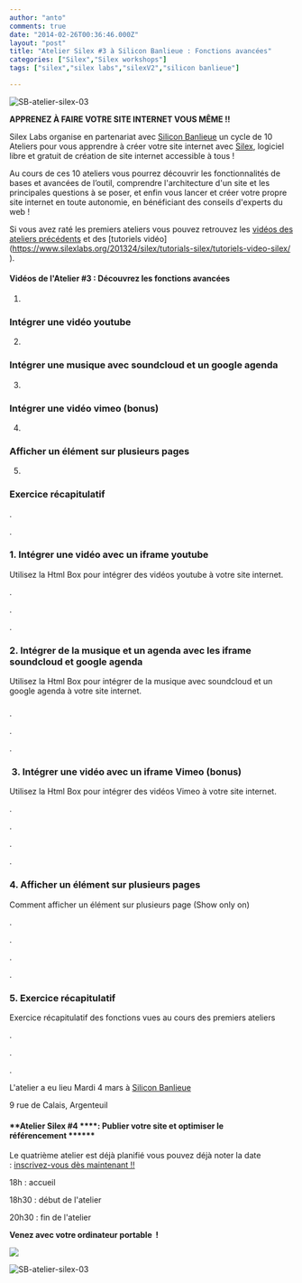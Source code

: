 ```yaml
---
author: "anto"
comments: true
date: "2014-02-26T00:36:46.000Z"
layout: "post"
title: "Atelier Silex #3 à Silicon Banlieue : Fonctions avancées"
categories: ["Silex","Silex workshops"]
tags: ["silex","silex labs","silexV2","silicon banlieue"]

---
```

![SB-atelier-silex-03](https://www.silexlabs.org/wp-content/uploads/2014/02/SB-atelier-silex-03-bandeaucr-video.png)

**APPRENEZ À FAIRE VOTRE SITE INTERNET VOUS MÊME !!**


Silex Labs organise en partenariat avec [Silicon Banlieue](http://www.siliconbanlieue.fr/) un cycle de 10 Ateliers pour vous apprendre à créer votre site internet avec [Silex](http://www.silex.me/), logiciel libre et gratuit de création de site internet accessible à tous !




Au cours de ces 10 ateliers vous pourrez découvrir les fonctionnalités de bases et avancées de l’outil, comprendre l'architecture d'un site et les principales questions à se poser, et enfin vous lancer et créer votre propre site internet en toute autonomie, en bénéficiant des conseils d'experts du web !




Si vous avez raté les premiers ateliers vous pouvez retrouvez les [vidéos des ateliers précédents](https://www.silexlabs.org/201165/the-blog/master-class-silex-atelier-2-liens-internes-externes-et-embeded/) et des [tutoriels vidéo](https://www.silexlabs.org/201324/silex/tutorials-silex/tutoriels-video-silex/ ‎).





#### **Vidéos de l'Atelier #3 : Découvrez les fonctions avancées**






  1.


### **Intégrer une vidéo youtube**





  2.


### **Intégrer une musique avec soundcloud et un google agenda**





  3.


### **Intégrer une vidéo vimeo (bonus)**





  4.


### **Afficher un élément sur plusieurs pages**





  5.


### **Exercice récapitulatif**





.

.


### 1. Intégrer une vidéo avec un iframe youtube


Utilisez la Html Box pour intégrer des vidéos youtube à votre site internet.



.

.

.


### 2. Intégrer de la musique et un agenda avec les iframe soundcloud et google agenda


Utilisez la Html Box pour intégrer de la musique avec soundcloud et un google agenda à votre site internet.


###


.

.

.


###  3. Intégrer une vidéo avec un iframe Vimeo (bonus)


Utilisez la Html Box pour intégrer des vidéos Vimeo à votre site internet.

.


.

.

.


### 4. Afficher un élément sur plusieurs pages


Comment afficher un élément sur plusieurs page (Show only on)

.


.

.

.


### 5. Exercice récapitulatif


Exercice récapitulatif des fonctions vues au cours des premiers ateliers

.


.

.


L'atelier a eu lieu Mardi 4 mars à [Silicon Banlieue](http://www.siliconbanlieue.fr/contact/)




9 rue de Calais, Argenteuil





#### **Atelier Silex #4 ****: Publier votre site et optimiser le référencement ******




Le quatrième atelier est déjà planifié vous pouvez déjà noter la date : [inscrivez-vous dès maintenant !!](https://www.silexlabs.org/201346/silex/bilan-sur-les-enseignements-des-premiers-ateliers/)




18h : accueil




18h30 : début de l'atelier




20h30 : fin de l'atelier




**Venez avec votre ordinateur portable  !**




![](https://www.silexlabs.org/wp-content/uploads/2014/01/macbook-silex.png)







![SB-atelier-silex-03](https://www.silexlabs.org/wp-content/uploads/2014/02/SB-atelier-silex-03-carre-cr-video.png)


